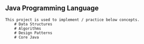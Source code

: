 Java Programming Language
-------------------------
	
	This project is used to implement / practice below concepts.
		# Data Structures
		# Algorithms
		# Design Patterns
		# Core Java
